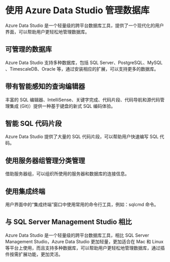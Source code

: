 # 使用 Azure Data Studio 管理数据库

Azure Data Studio 是一个轻量级的跨平台数据库工具，提供了一个现代化的用户界面，可以帮助用户更轻松地管理数据库。

## 可管理的数据库

Azure Data Studio 支持多种数据库，包括 SQL Server、PostgreSQL、MySQL 、TimescaleDB、Oracle 等，通过安装相应的扩展，可以支持更多的数据库。

## 带有智能感知的查询编辑器

丰富的 SQL 编辑器、IntelliSense、关键字完成、代码片段、代码导航和源代码管理集成 (Git)）提供一种基于键盘的新式 SQL 编码体验。

## 智能 SQL 代码片段

Azure Data Studio 提供了大量的 SQL 代码片段，可以帮助用户快速编写 SQL 代码。

## 使用服务器组管理分类管理

借助服务器组，可以组织所使用的服务器和数据库的连接信息。

## 使用集成终端

用户界面中的“集成终端”窗口中使用常用的命令行工具，例如：sqlcmd 命令。

## 与 SQL Server Management Studio 相比

Azure Data Studio 是一个轻量级的跨平台数据库工具，相比 SQL Server Management Studio，Azure Data Studio 更加轻量，更加适合在 Mac 和 Linux 等平台上使用，而且支持多种数据库，可以帮助用户更轻松地管理数据库，通过插件按需扩展功能，更加灵活。
